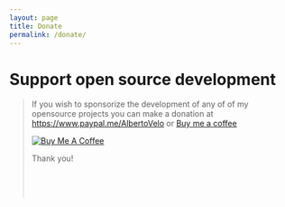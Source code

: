 ```yaml
---
layout: page
title: Donate
permalink: /donate/
---
```


# Support open source development

<div class="col-md-12">
<blockquote class="alert alert-warning"> 

If you wish to sponsorize the development of any of of my opensource projects you can make a donation at <a href="https://www.paypal.me/AlbertoVelo">https://www.paypal.me/AlbertoVelo</a> or <a href="https://www.buymeacoffee.com/trapias">Buy me a coffee</a>

<a href="https://www.buymeacoffee.com/trapias" target="_blank"><img src="https://bmc-cdn.nyc3.digitaloceanspaces.com/BMC-button-images/custom_images/orange_img.png" alt="Buy Me A Coffee" style="height: auto !important;width: auto !important;" ></a>

<p>Thank you!</p>

<p>&nbsp;</p>
<p>&nbsp;</p>
</blockquote>
</div>
